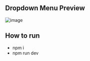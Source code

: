 ## Dropdown Menu Preview
![image](https://github.com/user-attachments/assets/a4a0efe7-92f1-43b2-8041-06863eb00c73)

## How to run
- npm i
- npm run dev
